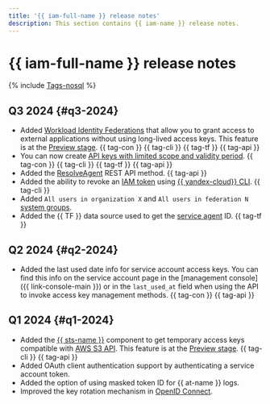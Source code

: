 ```yaml
---
title: '{{ iam-full-name }} release notes'
description: This section contains {{ iam-name }} release notes.
---
```


# {{ iam-full-name }} release notes

{% include [Tags-nosql](../_includes/release-notes-tags-nosql.md) %}

## Q3 2024 {#q3-2024}

* Added [Workload Identity Federations](./concepts/workload-identity.md) that allow you to grant access to external applications without using long-lived access keys. This feature is at the [Preview stage](../overview/concepts/launch-stages.md). {{ tag-con }} {{ tag-cli }} {{ tag-tf }} {{ tag-api }}
* You can now create [API keys with limited scope and validity period](./concepts/authorization/api-key.md#scoped-api-keys). {{ tag-con }} {{ tag-cli }} {{ tag-tf }} {{ tag-api }}
* Added the [ResolveAgent](./api-ref/ServiceControl/resolveAgent.md) REST API method. {{ tag-api }}
* Added the ability to revoke an [IAM token](./concepts/authorization/iam-token.md) using [ {{ yandex-cloud}} CLI](../cli/cli-ref/iam/cli-ref/revoke-token.md). {{ tag-cli }}
* Added `All users in organization X` and `All users in federation N` [system groups](./concepts/access-control/system-group.md).
* Added the {{ TF }} data source used to get the [service agent](./concepts/service-control.md#service-agent) ID. {{ tag-tf }}

## Q2 2024 {#q2-2024}

* Added the last used date info for service account access keys. You can find this info on the service account page in the [management console]({{ link-console-main }}) or in the `last_used_at` field when using the API to invoke access key management methods. {{ tag-con }} {{ tag-api }}

## Q1 2024 {#q1-2024}

* Added the [{{ sts-name }}](./concepts/authorization/sts.md) component to get temporary access keys compatible with [AWS S3 API](../storage/s3/index.md). This feature is at the [Preview stage](../overview/concepts/launch-stages.md). {{ tag-cli }} {{ tag-api }}
* Added OAuth client authentication support by authenticating a service account token.
* Added the option of using masked token ID for {{ at-name }} logs.
* Improved the key rotation mechanism in [OpenID Connect](https://openid.net/).
